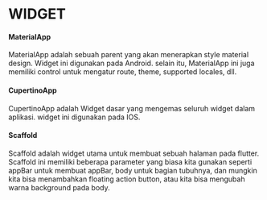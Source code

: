 # WIDGET
<h4>MaterialApp</h4>
<p>MaterialApp adalah sebuah parent yang akan menerapkan style material design. Widget ini digunakan pada Android. selain itu, MaterialApp ini juga memiliki control untuk mengatur route, theme, supported locales, dll.
</p>
<h4>CupertinoApp</h4>
<p>CupertinoApp adalah Widget dasar yang mengemas seluruh widget dalam aplikasi. widget ini digunakan pada IOS.</h4>
<h4>Scaffold</h4>
<p>Scaffold adalah widget utama untuk membuat sebuah halaman pada flutter. Scaffold ini memiliki beberapa parameter yang biasa kita gunakan seperti appBar untuk membuat appBar, body untuk bagian tubuhnya, dan mungkin kita bisa menambahkan floating action button, atau kita bisa mengubah warna background pada body.</p>
